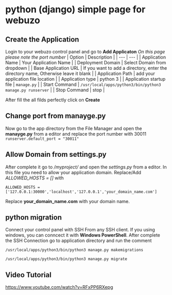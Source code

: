 # python (django) simple page for webuzo 

## Create the Application
Login to your webuzo control panel and go to __Add Applicaton__
*On this page please note the port number*
| Option | Description |
| --- | --- |
| Application Name | Your Application Name |
| Deployment Domain | Select Domain from dropdown |
| Base Application URL | If you want to add a directory, enter the directory name, Otherwise leave it blank |
| Application Path | add your application file location |
| Application type | python 3 |
| Application startup file | ```manage.py``` |
| Start Command | ```/usr/local/apps/python3/bin/python3 manage.py runserver``` |
| Stop Command | stop |

After fill the all filds perfectly click on __Create__

## Change port from manayge.py
Now go to the app directory from the File Manager and open the __manayge.py__ from a editor and replace the port number with 30011
```runserver.default_port = "30011"```

## Allow Domain from settings.py
After complete it go to */myproject/* and open the *settings.py* from a editor.
In this file you need to allow your application domain.
Replace/Add *ALLOWED_HOSTS = []* with

```ALLOWED_HOSTS = ['127.0.0.1:30000','localhost','127.0.0.1','your_domain_name.com']```

Replace __your_domain_name.com__ with your domain name.

## python migration
Connect your control panel with SSH From any SSH client. If you using windows, you can conncect it with __Windows PowerShell__. After complete the SSH Connection go to application directory and run the comment

```/usr/local/apps/python3/bin/python3 manage.py makemigrations```

```/usr/local/apps/python3/bin/python3 manage.py migrate```


## Video Tutorial
https://www.youtube.com/watch?v=RFxPP6RXepg
